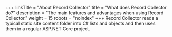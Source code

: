 +++
linkTitle = "About Record Collector"
title = "What does Record Collector do?"
description = "The main features and advantages when using Record Collector."
weight = 15
robots = "noindex"
+++
Record Collector reads a typical static site content folder into C# lists and objects and then uses them in a regular ASP.NET Core project.